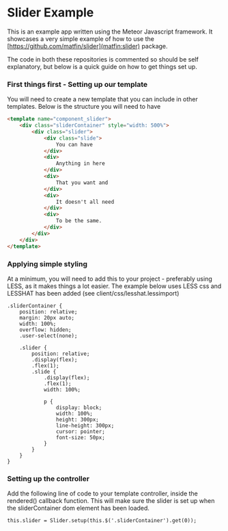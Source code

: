 Slider Example
==============

This is an example app written using the Meteor Javascript framework. It showcases a very simple example of how to use the [https://github.com/matfin/slider](matfin:slider) package.

The code in both these repositories is commented so should be self explanatory, but below is a quick guide on how to get things set up.

### First things first - Setting up our template

You will need to create a new template that you can include in other templates. Below is the structure you will need to have

```html
<template name="component_slider">
	<div class="sliderContainer" style="width: 500%">
		<div class="slider">
			<div class="slide">
				You can have 
			</div>
			<div>
				Anything in here
			</div>
			<div>
				That you want and 
			</div>
			<div>
				It doesn't all need
			</div>
			<div>
				To be the same.
			</div>
		</div>
	</div>
</template>
```

### Applying simple styling

At a minimum, you will need to add this to your project - preferably using LESS, as it makes things a lot easier. The example below uses LESS css and LESSHAT has been added (see client/css/lesshat.lessimport)

```
.sliderContainer {
	position: relative; 
	margin: 20px auto;
	width: 100%;
	overflow: hidden;
	.user-select(none);

	.slider {
		position: relative;
		.display(flex);
		.flex(1);
		.slide {
			.display(flex);
			.flex(1);
			width: 100%;

			p {
				display: block;
				width: 100%;
				height: 300px;
				line-height: 300px;
				cursor: pointer;
				font-size: 50px;
			}
		}
	}
}
```

### Setting up the controller

Add the following line of code to your template controller, inside the rendered() callback function. This will make sure the slider is set up when the sliderContainer dom element has been loaded.

```
this.slider = Slider.setup(this.$('.sliderContainer').get(0));

```

